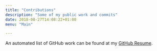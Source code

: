 ```yaml
---
title: "Contributions"
description: "Some of my public work and commits"
date: 2018-08-27T14:08:22+01:00
menu: "Main"

---
```


An automated list of GitHub work can be found at my <a href="https://resume.github.io/?TheBiggerGuy">GitHub Resume</a>.
